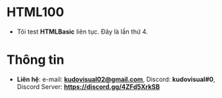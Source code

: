 # HTML100
* Tôi test **HTMLBasic** liên tục. Đây là lần thứ 4.
# Thông tin
* **Liên hệ**: e-mail: **kudovisual02@gmail.com**, Discord: **kudovisual#0**, Discord Server: **https://discord.gg/4ZFd5XrkSB**